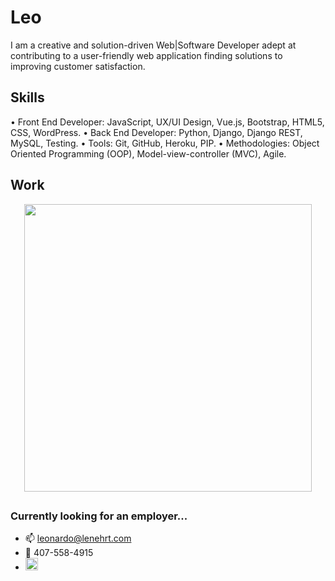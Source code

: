 #    Leo
I am a creative and solution-driven Web|Software Developer adept at contributing to a user-friendly web application finding solutions to improving customer satisfaction.

## Skills
• Front End Developer: JavaScript, UX/UI Design, Vue.js, Bootstrap, HTML5, CSS, WordPress.
• Back End Developer: Python, Django, Django REST, MySQL, Testing.
• Tools: Git, GitHub, Heroku, PIP.
• Methodologies: Object Oriented Programming (OOP), Model-view-controller (MVC), Agile.


## Work

<p align="center">
  <img width="460" height="auto" src="https://github.com/lenehrt/CCC-Crypto-Portfolio/blob/main/CCC/CryptoWalletSite/static/images/CryptoPorfolio.gif">
</p>

## 

### Currently looking for an employer...

- 📫 leonardo@lenehrt.com
- 📲 407-558-4915
- [<img src='https://cdn.jsdelivr.net/npm/simple-icons@3.0.1/icons/linkedin.svg' alt='linkedin' height='20'>](https://www.linkedin.com/in/lenehrt/)
